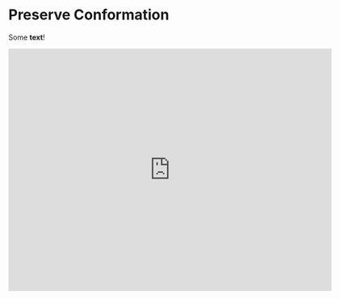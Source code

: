 # Preserve Conformation

Some **text**!

<iframe
    width="640"
    height="480"
    src="https://www.youtube.com/embed/ycmsfW-Mzcc"
    frameborder="0"
    allow="autoplay; encrypted-media"
    allowfullscreen
>
